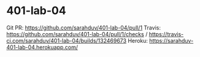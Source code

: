 # 401-lab-04

Git PR: https://github.com/sarahduv/401-lab-04/pull/1
Travis: https://github.com/sarahduv/401-lab-04/pull/1/checks / https://travis-ci.com/sarahduv/401-lab-04/builds/132469673
Heroku: https://sarahduv-401-lab-04.herokuapp.com/
